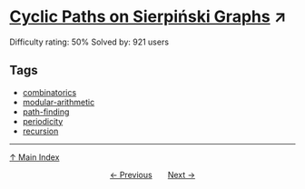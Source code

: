 # [Cyclic Paths on Sierpiński Graphs](https://projecteuler.net/problem=312) ↗️

Difficulty rating: 50%
Solved by: 921 users
## Tags

- [combinatorics](../tags/combinatorics.md)
- [modular-arithmetic](../tags/modular-arithmetic.md)
- [path-finding](../tags/path-finding.md)
- [periodicity](../tags/periodicity.md)
- [recursion](../tags/recursion.md)



---

[↑ Main Index](../README.md)


<div align=center><a href='311.md'>← Previous</a> &nbsp;&nbsp; &nbsp;&nbsp;  <a href='313.md'>Next →</a></div>

